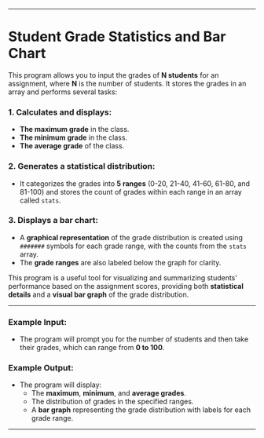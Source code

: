 
---

# **Student Grade Statistics and Bar Chart**

This program allows you to input the grades of **N students** for an assignment, where **N** is the number of students. It stores the grades in an array and performs several tasks:

### **1. Calculates and displays:**
- **The maximum grade** in the class.
- **The minimum grade** in the class.
- **The average grade** of the class.

### **2. Generates a statistical distribution:**
- It categorizes the grades into **5 ranges** (0-20, 21-40, 41-60, 61-80, and 81-100) and stores the count of grades within each range in an array called `stats`.

### **3. Displays a bar chart:**
- A **graphical representation** of the grade distribution is created using `#######` symbols for each grade range, with the counts from the `stats` array. 
- The **grade ranges** are also labeled below the graph for clarity.

This program is a useful tool for visualizing and summarizing students' performance based on the assignment scores, providing both **statistical details** and a **visual bar graph** of the grade distribution.

---

### **Example Input:**
- The program will prompt you for the number of students and then take their grades, which can range from **0 to 100**.

### **Example Output:**
- The program will display:
  - The **maximum**, **minimum**, and **average grades**.
  - The distribution of grades in the specified ranges.
  - A **bar graph** representing the grade distribution with labels for each grade range.

---

